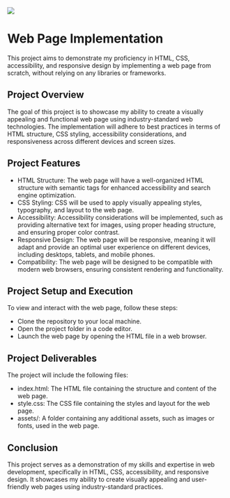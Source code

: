<img src="https://miro.medium.com/v2/resize:fit:920/1*9k-Dl-vEreWZqla7Os1Z3w.jpeg">

# Web Page Implementation
This project aims to demonstrate my proficiency in HTML, CSS, accessibility, and responsive design by implementing a web page from scratch, without relying on any libraries or frameworks.

## Project Overview
The goal of this project is to showcase my ability to create a visually appealing and functional web page using industry-standard web technologies. The implementation will adhere to best practices in terms of HTML structure, CSS styling, accessibility considerations, and responsiveness across different devices and screen sizes.

## Project Features
- HTML Structure: The web page will have a well-organized HTML structure with semantic tags for enhanced accessibility and search engine optimization.
- CSS Styling: CSS will be used to apply visually appealing styles, typography, and layout to the web page.
- Accessibility: Accessibility considerations will be implemented, such as providing alternative text for images, using proper heading structure, and ensuring proper color contrast.
- Responsive Design: The web page will be responsive, meaning it will adapt and provide an optimal user experience on different devices, including desktops, tablets, and mobile phones.
- Compatibility: The web page will be designed to be compatible with modern web browsers, ensuring consistent rendering and functionality.

## Project Setup and Execution
To view and interact with the web page, follow these steps:

- Clone the repository to your local machine.
- Open the project folder in a code editor.
- Launch the web page by opening the HTML file in a web browser.

## Project Deliverables
The project will include the following files:

- index.html: The HTML file containing the structure and content of the web page.
- style.css: The CSS file containing the styles and layout for the web page.
- assets/: A folder containing any additional assets, such as images or fonts, used in the web page.

## Conclusion
This project serves as a demonstration of my skills and expertise in web development, specifically in HTML, CSS, accessibility, and responsive design. It showcases my ability to create visually appealing and user-friendly web pages using industry-standard practices.